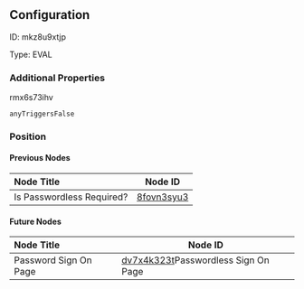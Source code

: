 # 
## Configuration
ID:  mkz8u9xtjp

Type: EVAL 







### Additional Properties
rmx6s73ihv
```string 
anyTriggersFalse
```





### Position

#### Previous Nodes
| Node Title | Node ID |
| :------------- | ------------ |
| Is Passwordless Required? | [8fovn3syu3](./8fovn3syu3.md) | 
 
 #### Future Nodes
| Node Title | Node ID |
| :------------- | ------------ |
| Password Sign On Page |[dv7x4k323t](./dv7x4k323t.md)Passwordless Sign On Page |[rmx6s73ihv](./rmx6s73ihv.md) | 